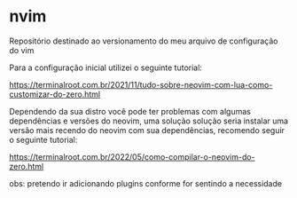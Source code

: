# nvim
Repositório destinado ao versionamento do meu arquivo de configuração do vim

Para a configuração inicial utilizei o seguinte tutorial:

https://terminalroot.com.br/2021/11/tudo-sobre-neovim-com-lua-como-customizar-do-zero.html

Dependendo da sua distro você pode ter problemas com algumas dependências e versões do neovim, uma solução solução seria instalar uma versão mais recendo do neovim com sua dependências, recomendo seguir o seguinte tutorial:

https://terminalroot.com.br/2022/05/como-compilar-o-neovim-do-zero.html

obs: pretendo ir adicionando plugins conforme for sentindo a necessidade
